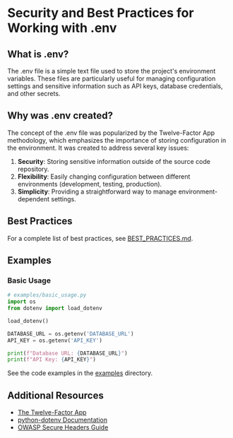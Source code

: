# Security and Best Practices for Working with .env

## What is .env?

The .env file is a simple text file used to store the project's environment variables. These files are particularly useful for managing configuration settings and sensitive information such as API keys, database credentials, and other secrets.

## Why was .env created?

The concept of the .env file was popularized by the Twelve-Factor App methodology, which emphasizes the importance of storing configuration in the environment. It was created to address several key issues:

1. **Security**: Storing sensitive information outside of the source code repository.
2. **Flexibility**: Easily changing configuration between different environments (development, testing, production).
3. **Simplicity**: Providing a straightforward way to manage environment-dependent settings.

## Best Practices

For a complete list of best practices, see [BEST_PRACTICES.md](./BEST_PRACTICES.md).

## Examples

### Basic Usage

```python
# examples/basic_usage.py
import os
from dotenv import load_dotenv

load_dotenv()

DATABASE_URL = os.getenv('DATABASE_URL')
API_KEY = os.getenv('API_KEY')

print(f"Database URL: {DATABASE_URL}")
print(f"API Key: {API_KEY}")
```

See the code examples in the [examples](./examples) directory.

## Additional Resources

- [The Twelve-Factor App](http://12factor.net/)
- [python-dotenv Documentation](https://github.com/theskumar/python-dotenv)
- [OWASP Secure Headers Guide](https://owasp.org/www-project-secure-headers/)
